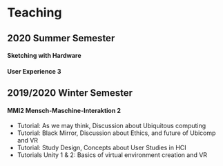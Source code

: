 # Teaching

## 2020 Summer Semester

#### Sketching with Hardware

#### User Experience 3

## 2019/2020 Winter Semester

#### MMI2 Mensch-Maschine-Interaktion 2
- Tutorial: As we may think, Discussion about Ubiquitous computing
- Tutorial: Black Mirror, Discussion about Ethics, and future of Ubicomp and VR
- Tutorial: Study Design, Concepts about User Studies in HCI
- Tutorials Unity 1 & 2: Basics of virtual environment creation and VR